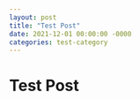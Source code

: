 ```yaml
---
layout: post
title: "Test Post"
date: 2021-12-01 00:00:00 -0000
categories: test-category
---
```


# Test Post
